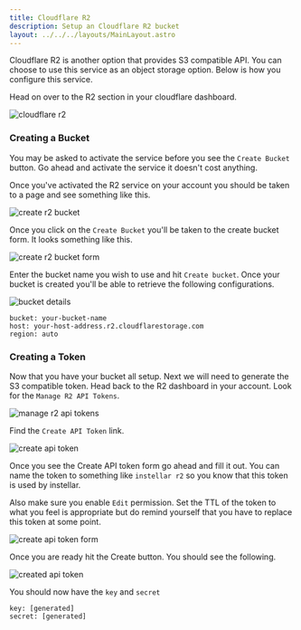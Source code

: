 ```yaml
---
title: Cloudflare R2
description: Setup an Cloudflare R2 bucket
layout: ../../../layouts/MainLayout.astro
---
```


Cloudflare R2 is another option that provides S3 compatible API. You can choose to use this service as an object storage option. Below is how you configure this service.

Head on over to the R2 section in your cloudflare dashboard.

![cloudflare r2](/assets/cloudflare/r2-button.png)

### Creating a Bucket

You may be asked to activate the service before you see the `Create Bucket` button. Go ahead and activate the service it doesn't cost anything.

Once you've activated the R2 service on your account you should be taken to a page and see something like this.

![create r2 bucket](/assets/cloudflare/create-bucket.png)

Once you click on the `Create Bucket` you'll be taken to the create bucket form. It looks something like this.

![create r2 bucket form](/assets/cloudflare/create-bucket-form.png)

Enter the bucket name you wish to use and hit `Create bucket`. Once your bucket is created you'll be able to retrieve the following configurations.

![bucket details](/assets/cloudflare/bucket-details.png)

```shell
bucket: your-bucket-name
host: your-host-address.r2.cloudflarestorage.com
region: auto
```

### Creating a Token

Now that you have your bucket all setup. Next we will need to generate the S3 compatible token. Head back to the R2 dashboard in your account. Look for the `Manage R2 API Tokens`.

![manage r2 api tokens](/assets/cloudflare/manage-r2-api-tokens.png)

Find the `Create API Token` link.

![create api token](/assets/cloudflare/create-api-token.png)

Once you see the Create API token form go ahead and fill it out. You can name the token to something like `instellar r2` so you know that this token is used by instellar.

Also make sure you enable `Edit` permission. Set the TTL of the token to what you feel is appropriate but do remind yourself that you have to replace this token at some point.

![create api token form](/assets/cloudflare/r2-token-form.png)

Once you are ready hit the Create button. You should see the following.

![created api token](/assets/cloudflare/created-api-token.png)

You should now have the `key` and `secret`

```shell
key: [generated]
secret: [generated]
```
